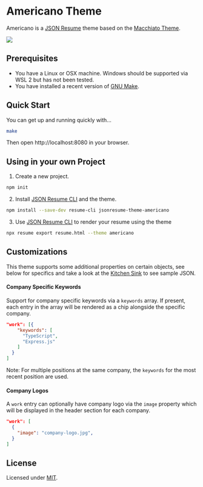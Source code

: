 # Americano Theme

Americano is a [JSON Resume](https://jsonresume.org/) theme based on the [Macchiato Theme](https://github.com/biosan/jsonresume-theme-macchiato).

![](https://github.com/NuclearRedeye/jsonresume-theme-americano/blob/master/preview.gif)

## Prerequisites

* You have a Linux or OSX machine. Windows should be supported via WSL 2 but has not been tested.
* You have installed a recent version of [GNU Make](https://www.gnu.org/software/make/).

## Quick Start

You can get up and running quickly with...

```sh
make
```

Then open http://localhost:8080 in your browser.

## Using in your own Project

1. Create a new project.
  ```sh
  npm init
  ```

2. Install [JSON Resume CLI](https://jsonresume.org/) and the theme.
  ```sh
  npm install --save-dev resume-cli jsonresume-theme-americano
  ```

3. Use [JSON Resume CLI](https://jsonresume.org/) to render your resume using the theme
  ```sh
  npx resume export resume.html --theme americano
  ```

## Customizations

This theme supports some additional properties on certain objects, see below for specifics and take a look at the [Kitchen Sink](./test/kitchen-sink.json) to see sample JSON.

#### Company Specific Keywords

Support for company specific keywords via a `keywords` array. If present, each entry in the array will be rendered as a chip alongside the specific company.

```json
"work": [{
    "keywords": [
      "TypeScript",
      "Express.js"
    ]
  }
]
```

Note: For multiple positions at the same company, the `keywords` for the most recent position are used.

#### Company Logos

A `work` entry can optionally have company logo via the `image` property which will be displayed in the header section for each company.

```json
"work": [
  {
    "image": "company-logo.jpg",
  }
]
```

## License

Licensed under [MIT](https://choosealicense.com/licenses/mit/).

